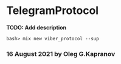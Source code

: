 # TelegramProtocol

**TODO: Add description**

```
bash> mix new viber_protocol --sup
```

### 16 August 2021 by Oleg G.Kapranov

